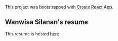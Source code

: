 This project was bootstrapped with [Create React App](https://github.com/facebook/create-react-app).

## Wanwisa Silanan's resume
This resume is hosted [here](https://maydayo.github.io/resume/)
